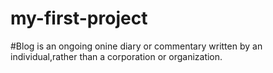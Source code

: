 # my-first-project

#Blog is an ongoing onine diary or commentary written by an individual,rather than a corporation or organization.
